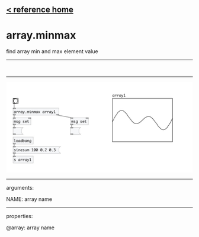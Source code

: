 [< reference home](index.html)
---

# array.minmax


find array min and max element value

---

<br>


---


![example](examples/array.minmax-example.jpg)

---
arguments:

NAME: array name<br>

---
properties:

@array: array name<br>

